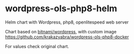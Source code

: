 # wordpress-ols-php8-helm
Helm chart with Wordpress, php8, openlitespeed web server

Chart based on [bitnami/wordpress](https://github.com/bitnami/charts/tree/master/bitnami/wordpress), with custom image https://github.com/krakazyabra/wordpress-ols-php8-docker

For values check original chart.
